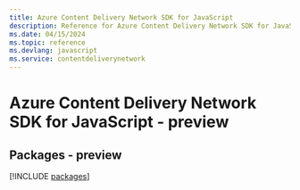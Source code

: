 ```yaml
---
title: Azure Content Delivery Network SDK for JavaScript
description: Reference for Azure Content Delivery Network SDK for JavaScript
ms.date: 04/15/2024
ms.topic: reference
ms.devlang: javascript
ms.service: contentdeliverynetwork
---
```

# Azure Content Delivery Network SDK for JavaScript - preview
## Packages - preview
[!INCLUDE [packages](content-delivery-network-index.md)]